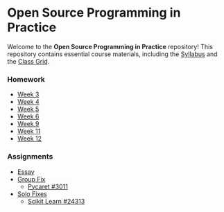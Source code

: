 # Open Source Programming in Practice

Welcome to the **Open Source Programming in Practice** repository! This repository contains essential course materials, including the [Syllabus](https://github.com/bennColl-cs4387/Demo-Repo-Sinha/blob/7b29c8bd9374ea4e2a06c6a36dc141faa75862c8/Syllabus.md) and the [Class Grid](https://github.com/bennColl-cs4387/Demo-Repo-Sinha/blob/7b29c8bd9374ea4e2a06c6a36dc141faa75862c8/Weekly%20Grid_%20Open%20Source%20Software%20in%20Practice%20(CS4387).xlsx).

### Homework 
- [Week 3](https://github.com/nathfreires/SinhaBinteBabul/tree/main/homework/week%203)
- [Week 4](https://github.com/nathfreires/SinhaBinteBabul/tree/main/homework/week%204)
- [Week 5](https://github.com/nathfreires/SinhaBinteBabul/tree/main/homework/week%205)
- [Week 6](https://github.com/nathfreires/SinhaBinteBabul/tree/main/homework/week%206)
- [Week 9](https://github.com/nathfreires/SinhaBinteBabul/tree/main/homework/week%209)
- [Week 11](https://github.com/bennColl-cs4387/SinhaBinteBabul/tree/cbbe64c91ea13e02d3ce717147b1f1ad2184b812/homework/Week%2011)
- [Week 12](https://github.com/bennColl-cs4387/SinhaBinteBabul/blob/fb51b129d609f1622b0d3189b020117234c3f9b5/homework/Week12/Progress%20Report%202%3A%20Solo%20Fix.md)

### Assignments
- [Essay](https://github.com/bennColl-cs4387/SinhaBinteBabul/blob/cbbe64c91ea13e02d3ce717147b1f1ad2184b812/assignments/essay/essay.md)
- [Group Fix](https://github.com/bennColl-cs4387/SinhaBinteBabul/blob/cbbe64c91ea13e02d3ce717147b1f1ad2184b812/assignments/group_fix/pycaret_issue_3011/pycaret_3011.md)
  - [Pycaret #3011](https://github.com/bennColl-cs4387/sizar/blob/683aaff7e677dbc9f95600f803d964a25c0ea889/assignments/group-fix/pycaret-3011/pycaret_3011.md)
- [Solo Fixes](https://github.com/bennColl-cs4387/SinhaBinteBabul/tree/cbbe64c91ea13e02d3ce717147b1f1ad2184b812/assignments/solo_fixes)
  - [Scikit Learn #24313]([https://github.com/bennCollcs4387/SinhaBinteBabul/tree/cbbe64c91ea13e02d3ce717147b1f1ad2184b812/assignments/solo_fixes/Fix%201%3A%20Bayesian%20Ridge%20Model](https://github.com/bennColl-cs4387/SinhaBinteBabul/tree/fead6c792c0a7912ef60f6c6b9bd2024d6e3d1d9/assignments/solo_fixes/Fix%201%3A%20Bayesian%20Ridge%20Model))

